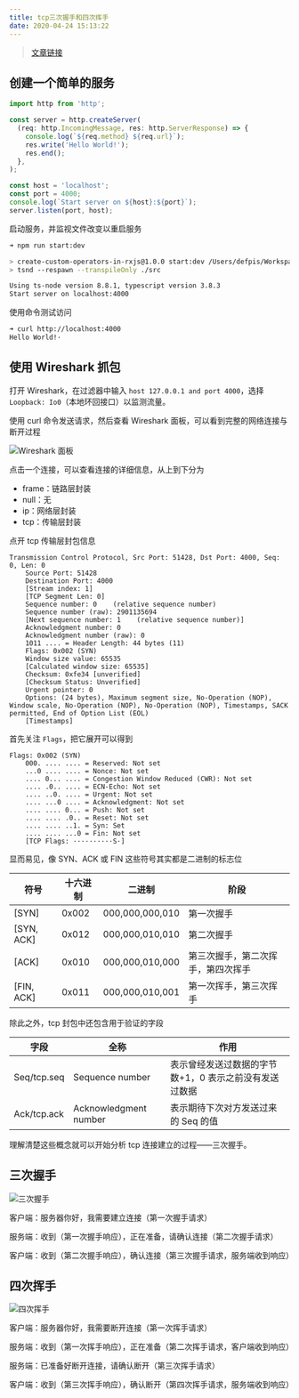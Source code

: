 ```yaml
---
title: tcp三次握手和四次挥手
date: 2020-04-24 15:13:22
---
```


> [文章链接](https://github.com/defpis/all-about-http-that-you-should-know/blob/master/docs/TCP%E4%B8%89%E6%AC%A1%E6%8F%A1%E6%89%8B%E5%92%8C%E5%9B%9B%E6%AC%A1%E6%8C%A5%E6%89%8B.md)

<!-- more -->

## 创建一个简单的服务

```typescript
import http from 'http';

const server = http.createServer(
  (req: http.IncomingMessage, res: http.ServerResponse) => {
    console.log(`${req.method} ${req.url}`);
    res.write('Hello World!');
    res.end();
  },
);

const host = 'localhost';
const port = 4000;
console.log(`Start server on ${host}:${port}`);
server.listen(port, host);
```

启动服务，并监视文件改变以重启服务

```bash
➜ npm run start:dev

> create-custom-operators-in-rxjs@1.0.0 start:dev /Users/defpis/Workspace/all-about-http-that-you-should-know
> tsnd --respawn --transpileOnly ./src

Using ts-node version 8.8.1, typescript version 3.8.3
Start server on localhost:4000
```

使用命令测试访问

```bash
➜ curl http://localhost:4000
Hello World!·
```

## 使用 Wireshark 抓包

打开 Wireshark，在过滤器中输入 `host 127.0.0.1 and port 4000`，选择 `Loopback: Io0`（本地环回接口）以监测流量。

使用 curl 命令发送请求，然后查看 Wireshark 面板，可以看到完整的网络连接与断开过程

![Wireshark 面板](https://i.loli.net/2020/04/07/Ck8v531O7VFwigT.jpg)

点击一个连接，可以查看连接的详细信息，从上到下分为

- frame：链路层封装
- null：无
- ip：网络层封装
- tcp：传输层封装

点开 tcp 传输层封包信息

```text
Transmission Control Protocol, Src Port: 51428, Dst Port: 4000, Seq: 0, Len: 0
    Source Port: 51428
    Destination Port: 4000
    [Stream index: 1]
    [TCP Segment Len: 0]
    Sequence number: 0    (relative sequence number)
    Sequence number (raw): 2901135694
    [Next sequence number: 1    (relative sequence number)]
    Acknowledgment number: 0
    Acknowledgment number (raw): 0
    1011 .... = Header Length: 44 bytes (11)
    Flags: 0x002 (SYN)
    Window size value: 65535
    [Calculated window size: 65535]
    Checksum: 0xfe34 [unverified]
    [Checksum Status: Unverified]
    Urgent pointer: 0
    Options: (24 bytes), Maximum segment size, No-Operation (NOP), Window scale, No-Operation (NOP), No-Operation (NOP), Timestamps, SACK permitted, End of Option List (EOL)
    [Timestamps]
```

首先关注 `Flags`，把它展开可以得到

```text
Flags: 0x002 (SYN)
    000. .... .... = Reserved: Not set
    ...0 .... .... = Nonce: Not set
    .... 0... .... = Congestion Window Reduced (CWR): Not set
    .... .0.. .... = ECN-Echo: Not set
    .... ..0. .... = Urgent: Not set
    .... ...0 .... = Acknowledgment: Not set
    .... .... 0... = Push: Not set
    .... .... .0.. = Reset: Not set
    .... .... ..1. = Syn: Set
    .... .... ...0 = Fin: Not set
    [TCP Flags: ··········S·]
```

显而易见，像 SYN、ACK 或 FIN 这些符号其实都是二进制的标志位

| 符号       | 十六进制 | 二进制          | 阶段                               |
| ---------- | -------- | --------------- | ---------------------------------- |
| [SYN]      | 0x002    | 000,000,000,010 | 第一次握手                         |
| [SYN, ACK] | 0x012    | 000,000,010,010 | 第二次握手                         |
| [ACK]      | 0x010    | 000,000,010,000 | 第三次握手，第二次挥手，第四次挥手 |
| [FIN, ACK] | 0x011    | 000,000,010,001 | 第一次挥手，第三次挥手             |

除此之外，tcp 封包中还包含用于验证的字段

| 字段        | 全称                  | 作用                                                   |
| ----------- | --------------------- | ------------------------------------------------------ |
| Seq/tcp.seq | Sequence number       | 表示曾经发送过数据的字节数+1，0 表示之前没有发送过数据 |
| Ack/tcp.ack | Acknowledgment number | 表示期待下次对方发送过来的 Seq 的值                    |

理解清楚这些概念就可以开始分析 tcp 连接建立的过程——三次握手。

## 三次握手

![三次握手](https://i.loli.net/2020/04/07/JKv3wlpc5zeCWPY.png)

客户端：服务器你好，我需要建立连接（第一次握手请求）

服务端：收到（第一次握手响应），正在准备，请确认连接（第二次握手请求）

客户端：收到（第二次握手响应），确认连接（第三次握手请求，服务端收到响应）

## 四次挥手

![四次挥手](https://i.loli.net/2020/04/07/m4O7U3CZnQpIksM.png)

客户端：服务器你好，我需要断开连接（第一次挥手请求）

服务端：收到（第一次挥手响应），正在准备（第二次挥手请求，客户端收到响应）

服务端：已准备好断开连接，请确认断开（第三次挥手请求）

客户端：收到（第三次挥手响应），确认断开（第四次挥手请求，服务端收到响应）
